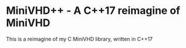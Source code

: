 # MiniVHD++ - A C++17 reimagine of MiniVHD

This is a reimagine of my C MiniVHD library, written in C++17
